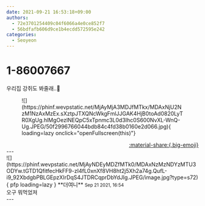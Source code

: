 ```yaml
---
date: 2021-09-21 16:53:18+09:00
authors:
  - 72e3701254409c04f6066a4e0ce852f7
  - 56bdfafb606d9ce1b4ecdd572595e242
categories:
  - Seoyeon
---
```


# 1-86007667

<div class="post-container" markdown="1">
<div class="content-container md-sidebar__scrollwrap" markdown="1">

우리집 강쥐도 봐줄래..🥺
<figure markdown="1">
![](https://phinf.wevpstatic.net/MjAyMjA3MDJfMTkx/MDAxNjU2NzM1NzAxMzEx.sXztpJTXQNcWkgFmlJJGAK4HjB0toAd0820LyTR0XgUg.hlMgOezlNEQpC5xTpnmc3L0d3Ihc0S600NvXL-WnQ-Ug.JPEG/50f2996766044bdb84c4fd38b0160e2d066.jpg){ loading=lazy onclick="openFullscreen(this)"}
</figure>


</div>
</div>

<div style="text-align: right;" markdown="1">
<a href="https://weverse.io/fromis9/fanpost/1-86007667" style="text-align: right;">:material-share:{.big-emoji}</a>
</div>
---

<div class="comments-container md-sidebar__scrollwrap" markdown="1">
<div class="comment" markdown="1">
<div class='id-container' markdown="1">
![](https://phinf.wevpstatic.net/MjAyNDEyMDZfMTk0/MDAxNzMzNDYzMTU3ODYw.tGTD1QfitfecHkFF9-zI4fL0xnXf8VH8ht2j5Xh2a74g.QufL-i9_92XbdgbPBLGEpzXIrDqS4JTDRCqprDbYdJIg.JPEG/image.jpg?type=s72){ pfp loading=lazy }
**<span class="artist">더여니</span>** <small>Sep 21 2021, 16:54</small><br>
</div>
<div class='comment-body' markdown="1">
오구 뭐먹었져
</div>
</div>
</div>
---
